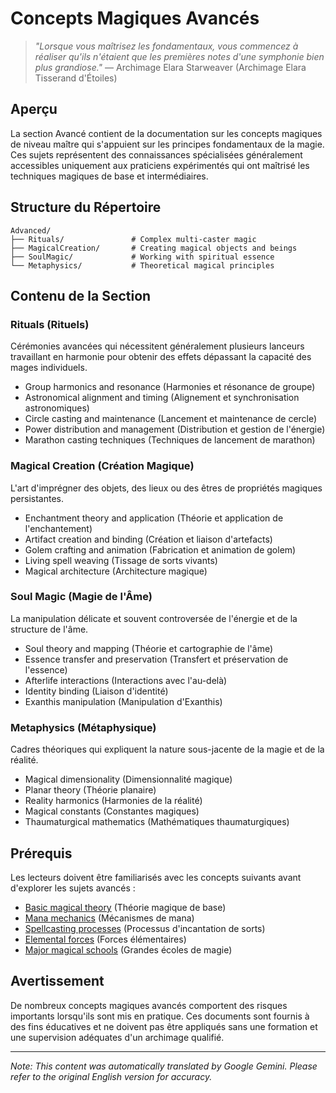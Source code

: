 # **Concepts Magiques Avancés**

> *"Lorsque vous maîtrisez les fondamentaux, vous commencez à réaliser qu'ils n'étaient que les premières notes d'une symphonie bien plus grandiose."* — Archimage Elara Starweaver (Archimage Elara Tisserand d'Étoiles)

## Aperçu

La section Avancé contient de la documentation sur les concepts magiques de niveau maître qui s'appuient sur les principes fondamentaux de la magie. Ces sujets représentent des connaissances spécialisées généralement accessibles uniquement aux praticiens expérimentés qui ont maîtrisé les techniques magiques de base et intermédiaires.

## Structure du Répertoire

```
Advanced/
├── Rituals/               # Complex multi-caster magic
├── MagicalCreation/       # Creating magical objects and beings
├── SoulMagic/             # Working with spiritual essence
└── Metaphysics/           # Theoretical magical principles
```

## Contenu de la Section

### Rituals (Rituels)

Cérémonies avancées qui nécessitent généralement plusieurs lanceurs travaillant en harmonie pour obtenir des effets dépassant la capacité des mages individuels.

- Group harmonics and resonance (Harmonies et résonance de groupe)
- Astronomical alignment and timing (Alignement et synchronisation astronomiques)
- Circle casting and maintenance (Lancement et maintenance de cercle)
- Power distribution and management (Distribution et gestion de l'énergie)
- Marathon casting techniques (Techniques de lancement de marathon)

### Magical Creation (Création Magique)

L'art d'imprégner des objets, des lieux ou des êtres de propriétés magiques persistantes.

- Enchantment theory and application (Théorie et application de l'enchantement)
- Artifact creation and binding (Création et liaison d'artefacts)
- Golem crafting and animation (Fabrication et animation de golem)
- Living spell weaving (Tissage de sorts vivants)
- Magical architecture (Architecture magique)

### Soul Magic (Magie de l'Âme)

La manipulation délicate et souvent controversée de l'énergie et de la structure de l'âme.

- Soul theory and mapping (Théorie et cartographie de l'âme)
- Essence transfer and preservation (Transfert et préservation de l'essence)
- Afterlife interactions (Interactions avec l'au-delà)
- Identity binding (Liaison d'identité)
- Exanthis manipulation (Manipulation d'Exanthis)

### Metaphysics (Métaphysique)

Cadres théoriques qui expliquent la nature sous-jacente de la magie et de la réalité.

- Magical dimensionality (Dimensionnalité magique)
- Planar theory (Théorie planaire)
- Reality harmonics (Harmonies de la réalité)
- Magical constants (Constantes magiques)
- Thaumaturgical mathematics (Mathématiques thaumaturgiques)

## Prérequis

Les lecteurs doivent être familiarisés avec les concepts suivants avant d'explorer les sujets avancés :

- [Basic magical theory](/codex/Magics/Core/Magic.md) (Théorie magique de base)
- [Mana mechanics](/codex/Magics/Core/ManaMechanics.md) (Mécanismes de mana)
- [Spellcasting processes](/codex/Magics/Core/MagicCasting.md) (Processus d'incantation de sorts)
- [Elemental forces](/codex/Magics/Elements/ElementalMagic.md) (Forces élémentaires)
- [Major magical schools](/codex/Magics/Schools/) (Grandes écoles de magie)

## Avertissement

De nombreux concepts magiques avancés comportent des risques importants lorsqu'ils sont mis en pratique. Ces documents sont fournis à des fins éducatives et ne doivent pas être appliqués sans une formation et une supervision adéquates d'un archimage qualifié.


---
_Note: This content was automatically translated by Google Gemini. Please refer to the original English version for accuracy._